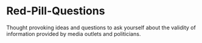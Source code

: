 # Red-Pill-Questions
Thought provoking ideas and questions to ask yourself about the validity of information provided by media outlets and politicians.
